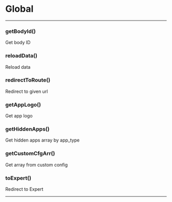 # Global





* * *

### getBodyId() 

Get body ID



### reloadData() 

Reload data



### redirectToRoute() 

Redirect to given url



### getAppLogo() 

Get app logo



### getHiddenApps() 

Get hidden apps array by app_type



### getCustomCfgArr() 

Get array from custom config



### toExpert() 

Redirect to Expert




* * *










